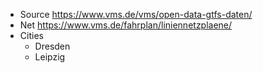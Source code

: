 * Source https://www.vms.de/vms/open-data-gtfs-daten/
* Net https://www.vms.de/fahrplan/liniennetzplaene/
* Cities
  * Dresden
  * Leipzig